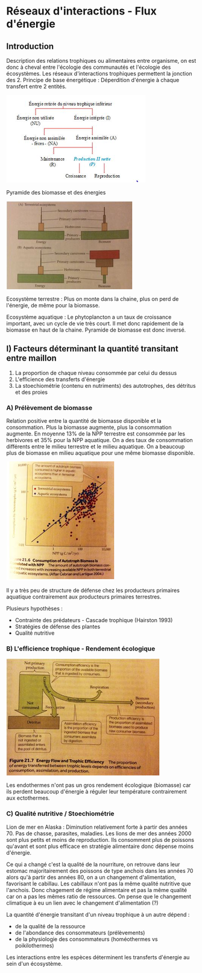 # Réseaux d'interactions - Flux d'énergie

## Introduction

Description des relations trophiques ou alimentaires entre organisme, on est donc à cheval entre l'écologie des communautés et l'écologie des écosystèmes. Les réseaux d'interactions trophiques permettent la jonction des 2. Principe de base énergétique : Déperdition d'énergie à chaque transfert entre 2 entités.

![Réseaux d'interactions](Images/énergie.JPG)

Pyramide des biomasse et des énergies

![Pyramide des biomasse et des énergies](Images/pyramide.JPG)

Ecosystème terrestre : Plus on monte dans la chaine, plus on perd de l'énergie, de même pour la biomasse.

Ecosystème aquatique : Le phytoplancton a un taux de croissance important, avec un cycle de vie très court. Il met donc rapidement de la biomasse en haut de la chaine. Pyramide de biomasse est donc inversé. 

## I) Facteurs déterminant la quantité transitant entre maillon

1. La proportion de chaque niveau consommée par celui du dessus
2. L'efficience des transferts d'énergie 
3. La stoechiométrie (contenu en nutriments) des autotrophes, des détritus et des proies

### A) Prélèvement de biomasse

Relation positive entre la quantité de biomasse disponible et la consommation. Plus la biomasse augmente, plus la consommation augmente. En moyenne 13% de la NPP terrestre est consommée par les herbivores et 35% pour la NPP aquatique. On a des taux de consommation différents entre le milieu terrestre et le milieu aquatique. On a beaucoup plus de biomasse en milieu aquatique pour une même biomasse disponible. 

![Prélèvement de biomasse](Images/biomasse.JPG)

Il y a très peu de structure de défense chez les producteurs primaires aquatique contrairement aux producteurs primaires terrestres.

Plusieurs hypothèses :

* Contrainte des prédateurs - Cascade trophique (Hairston 1993)
* Stratégies de défense des plantes
* Qualité nutritive

### B) L'efficience trophique - Rendement écologique

![Rendement trophique](Images/graph6.JPG)

Les endothermes n'ont pas un gros rendement écologique (biomasse) car ils perdent beaucoup d'énergie à réguler leur température contrairement aux ectothermes. 

### C) Qualité nutritive / Stoechiométrie

Lion de mer en Alaska : Diminution relativement forte à partir des années 70. Pas de chasse, parasites, maladies. Les lions de mer des années 2000 sont plus petits et moins de reproduction. Ils consomment plus de poissons qu'avant et sont plus efficace en stratégie alimentaire donc dépense moins d'énergie. 

Ce qui a changé c'est la qualité de la nourriture, on retrouve dans leur estomac majoritairement des poissons de type anchois dans les années 70 alors qu'à partir des années 80, on a un changement d'alimentation, favorisant le cabillau. Les cabillaux n'ont pas la même qualité nutritive que l'anchois. Donc chagement de régime alimentaire et pas la même qualité car on a pas les mêmes ratio de ressources. On pense que le changement climatique à eu un lien avec le changement d'alimentation (?)

La quantité d'énergie transitant d'un niveau trophique à un autre dépend :

* de la qualité de la ressource
* de l'abondance des consommateurs (prélèvements)
* de la physiologie des consommateurs (homéothermes vs poikilothermes)

Les interactions entre les espèces déterminent les transferts d'énergie au sein d'un écosystème.

